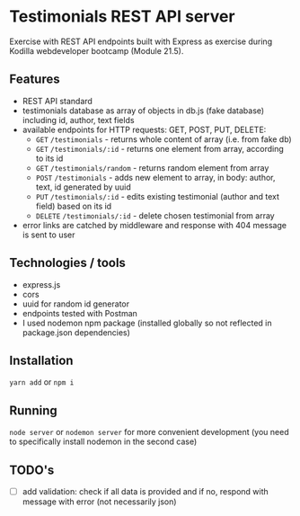 # Testimonials REST API server

Exercise with REST API endpoints built with Express as exercise during Kodilla webdeveloper bootcamp (Module 21.5).

## Features

* REST API standard
* testimonials database as array of objects in db.js (fake database) including id, author, text fields
* available endpoints for HTTP requests: GET, POST, PUT, DELETE:
    - `GET` `/testimonials` - returns whole content of array (i.e. from fake db)
    - `GET` `/testimonials/:id` - returns one element from array, according to its id
    - `GET` `/testimonials/random` - returns random element from array 
    - `POST` `/testimonials` - adds new element to array, in body: author, text, id generated by uuid
    - `PUT` `/testimonials/:id` - edits existing testimonial (author and text field) based on its id
    - `DELETE` `/testimonials/:id` - delete chosen testimonial from array
* error links are catched by middleware and response with 404 message is sent to user

## Technologies / tools

* express.js
* cors
* uuid for random id generator 
* endpoints tested with Postman
* I used nodemon npm package (installed globally so not reflected in package.json dependencies)

## Installation

`yarn add` or `npm i`

## Running

`node server` or `nodemon server` for more convenient development (you need to specifically install nodemon in the second case) 

## TODO's
- [ ] add validation: check if all data is provided and if no, respond with message with error (not necessarily json)